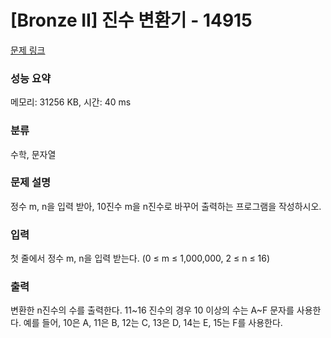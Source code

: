 # [Bronze II] 진수 변환기 - 14915 

[문제 링크](https://www.acmicpc.net/problem/14915) 

### 성능 요약

메모리: 31256 KB, 시간: 40 ms

### 분류

수학, 문자열

### 문제 설명

<p>정수 m, n을 입력 받아, 10진수 m을 n진수로 바꾸어 출력하는 프로그램을 작성하시오.</p>

### 입력 

 <p>첫 줄에서 정수 m, n을 입력 받는다. (0 ≤ m ≤ 1,000,000, 2 ≤ n ≤ 16)</p>

### 출력 

 <p>변환한 n진수의 수를 출력한다. 11~16 진수의 경우 10 이상의 수는 A~F 문자를 사용한다. 예를 들어, 10은 A, 11은 B, 12는 C, 13은 D, 14는 E, 15는 F를 사용한다.</p>

